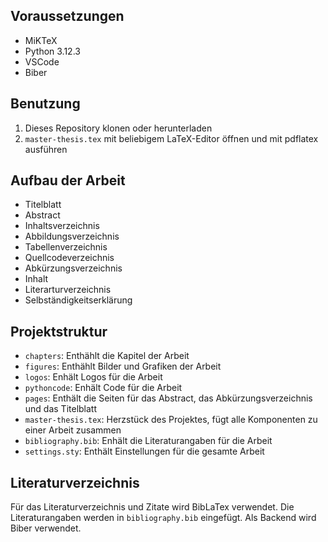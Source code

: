 

## Voraussetzungen

- MiKTeX
- Python 3.12.3
- VSCode
- Biber

## Benutzung

1. Dieses Repository klonen oder herunterladen
2. `master-thesis.tex` mit beliebigem LaTeX-Editor öffnen und mit pdflatex ausführen

## Aufbau der Arbeit

- Titelblatt
- Abstract
- Inhaltsverzeichnis
- Abbildungsverzeichnis
- Tabellenverzeichnis
- Quellcodeverzeichnis
- Abkürzungsverzeichnis
- Inhalt
- Literarturverzeichnis
- Selbständigkeitserklärung

## Projektstruktur

- `chapters`:  Enthählt die Kapitel der Arbeit
- `figures`: Enthählt Bilder und Grafiken der Arbeit
- `logos`: Enhält Logos für die Arbeit
- `pythoncode`: Enhält Code für die Arbeit
- `pages`: Enthält die Seiten für das Abstract, das Abkürzungsverzeichnis und das Titelblatt
- `master-thesis.tex`: Herzstück des Projektes, fügt alle Komponenten zu einer Arbeit zusammen
- `bibliography.bib`: Enhält die Literaturangaben für die Arbeit
- `settings.sty`: Enthält Einstellungen für die gesamte Arbeit

## Literaturverzeichnis

Für das Literaturverzeichnis und Zitate wird BibLaTex verwendet. Die Literaturangaben werden in `bibliography.bib` eingefügt. Als Backend wird Biber verwendet.

